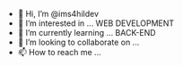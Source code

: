 - 👋 Hi, I’m @ims4hildev
- 👀 I’m interested in ... WEB DEVELOPMENT
- 🌱 I’m currently learning ... BACK-END
- 💞️ I’m looking to collaborate on ...
- 📫 How to reach me ...

<!---
ims4hildev/ims4hildev is a ✨ special ✨ repository because its `README.md` (this file) appears on your GitHub profile.
You can click the Preview link to take a look at your changes.
--->
